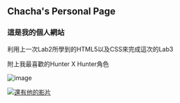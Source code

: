 ## Chacha's Personal Page


### 這是我的個人網站


<p> 利用上一次Lab2所學到的HTML5以及CSS來完成這次的Lab3 </p>

<p2> 附上我最喜歡的Hunter X Hunter角色 </p2>

![image](https://upload.cc/i1/2019/03/16/C2MTLQ.jpg)


[![還有他的影片](http://img.youtu.be/RJCf8AMl0B0.jpg)](https://www.youtube.com/watch?v=RJCf8AMl0B0)
